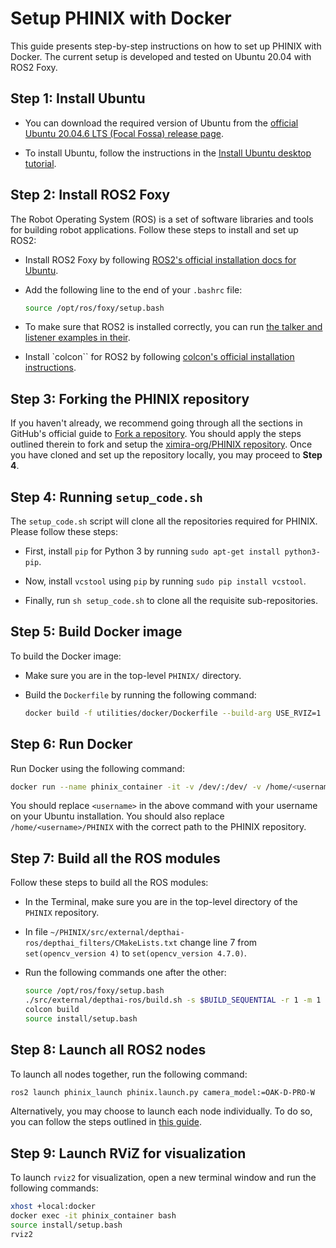 # Setup PHINIX with Docker

This guide presents step-by-step instructions on how to set up PHINIX with
Docker. The current setup is developed and tested on Ubuntu 20.04 with ROS2
Foxy.

## Step 1: Install Ubuntu

- You can download the required version of Ubuntu from the
  [official Ubuntu 20.04.6 LTS (Focal Fossa) release page](https://releases.ubuntu.com/focal/).

- To install Ubuntu, follow the instructions in the
  [Install Ubuntu desktop tutorial](https://ubuntu.com/tutorials/install-ubuntu-desktop#1-overview).

## Step 2: Install ROS2 Foxy

The Robot Operating System (ROS) is a set of software libraries and tools
for building robot applications. Follow these steps to install and set up ROS2:

- Install ROS2 Foxy by following
  [ROS2's official installation docs for Ubuntu](https://docs.ros.org/en/foxy/Installation/Ubuntu-Install-Debians.html).

- Add the following line to the end of your `.bashrc` file:
  ``` bash
  source /opt/ros/foxy/setup.bash
  ```

- To make sure that ROS2 is installed correctly, you can run 
  [the talker and listener examples in their](https://docs.ros.org/en/foxy/Installation/Ubuntu-Install-Debians.html#try-some-examples).

- Install `colcon`` for ROS2 by following
  [colcon's official installation instructions](https://colcon.readthedocs.io/en/released/user/installation.html).

## Step 3: Forking the PHINIX repository

If you haven't already, we recommend going through all the sections in GitHub's
official guide to [Fork a repository](https://docs.github.com/en/pull-requests/collaborating-with-pull-requests/working-with-forks/fork-a-repo?tool=webui&platform=linux).
You should apply the steps outlined therein to fork and setup the
[ximira-org/PHINIX repository](https://github.com/ximira-org/PHINIX). Once you
have cloned and set up the repository locally, you may proceed to **Step 4**.

## Step 4: Running `setup_code.sh`

The `setup_code.sh` script will clone all the repositories required for
PHINIX. Please follow these steps:

- First, install `pip` for Python 3 by running
  `sudo apt-get install python3-pip`.

- Now, install `vcstool` using `pip` by running `sudo pip install vcstool`.

- Finally, run `sh setup_code.sh` to clone all the requisite sub-repositories.

## Step 5: Build Docker image

To build the Docker image:

- Make sure you are in the top-level `PHINIX/` directory.

- Build the `Dockerfile` by running the following command:
  ``` bash
  docker build -f utilities/docker/Dockerfile --build-arg USE_RVIZ=1 -t phinix_openvino_ros2 .
  ```

## Step 6: Run Docker

Run Docker using the following command:

``` bash
docker run --name phinix_container -it -v /dev/:/dev/ -v /home/<username>/PHINIX:/home/PHINIX -v /tmp/.X11-unix:/tmp/.X11-unix --privileged -e DISPLAY phinix_openvino_ros2
```

You should replace `<username>` in the above command with your username on your
Ubuntu installation. You should also replace `/home/<username>/PHINIX` with the
correct path to the PHINIX repository.

## Step 7: Build all the ROS modules

Follow these steps to build all the ROS modules:

- In the Terminal, make sure you are in the top-level directory of the `PHINIX`
  repository.

- In file `~/PHINIX/src/external/depthai-ros/depthai_filters/CMakeLists.txt`
  change line 7 from `set(opencv_version 4)` to `set(opencv_version 4.7.0)`.

- Run the following commands one after the other:
  ``` bash
  source /opt/ros/foxy/setup.bash
  ./src/external/depthai-ros/build.sh -s $BUILD_SEQUENTIAL -r 1 -m 1
  colcon build
  source install/setup.bash
  ```

## Step 8: Launch all ROS2 nodes

To launch all nodes together, run the following command:

``` bash
ros2 launch phinix_launch phinix.launch.py camera_model:=OAK-D-PRO-W
```

Alternatively, you may choose to launch each node individually. To do so, you
can follow the steps outlined in [this guide](launch_nodes_individually.md).

## Step 9: Launch RViZ for visualization

To launch `rviz2` for visualization, open a new terminal window and run the
following commands:

``` bash
xhost +local:docker
docker exec -it phinix_container bash
source install/setup.bash
rviz2
```
